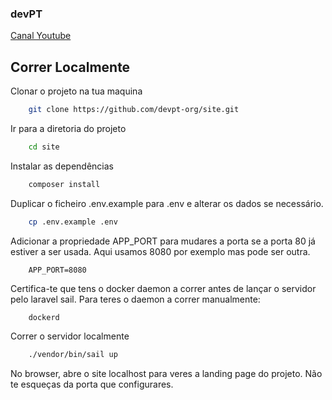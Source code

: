 ### devPT

[Canal Youtube](https://www.youtube.com/@devpt4252)

## Correr Localmente

Clonar o projeto na tua maquina

```bash
    git clone https://github.com/devpt-org/site.git
```

Ir para a diretoria do projeto

```bash
    cd site
```

Instalar as dependências

```bash
    composer install
```

Duplicar o ficheiro .env.example para .env e alterar os dados se necessário. 

```bash
    cp .env.example .env
```

Adicionar a propriedade APP_PORT para mudares a porta se a porta 80 já estiver 
a ser usada. Aqui usamos 8080 por exemplo mas pode ser outra.

```.env
    APP_PORT=8080
```

Certifica-te que tens o docker daemon a correr antes de lançar o servidor pelo 
laravel sail. Para teres o daemon a correr manualmente:

```bash
    dockerd
```

Correr o servidor localmente

```bash
    ./vendor/bin/sail up
```

No browser, abre o site localhost para veres a landing page do projeto. 
Não te esqueças da porta que configurares.